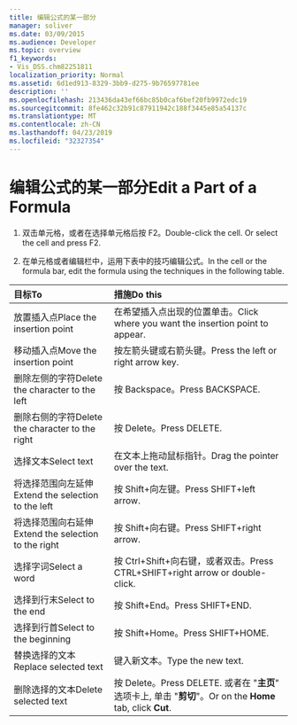 ```yaml
---
title: 编辑公式的某一部分
manager: soliver
ms.date: 03/09/2015
ms.audience: Developer
ms.topic: overview
f1_keywords:
- Vis_DSS.chm82251811
localization_priority: Normal
ms.assetid: 6d1ed913-8329-3bb9-d275-9b76597781ee
description: ''
ms.openlocfilehash: 213436da43ef66bc85b0caf6bef20fb9972edc19
ms.sourcegitcommit: 8fe462c32b91c87911942c188f3445e85a54137c
ms.translationtype: MT
ms.contentlocale: zh-CN
ms.lasthandoff: 04/23/2019
ms.locfileid: "32327354"
---
```

# <a name="edit-a-part-of-a-formula"></a><span data-ttu-id="fa838-102">编辑公式的某一部分</span><span class="sxs-lookup"><span data-stu-id="fa838-102">Edit a Part of a Formula</span></span>

1. <span data-ttu-id="fa838-p101">双击单元格，或者在选择单元格后按 F2。</span><span class="sxs-lookup"><span data-stu-id="fa838-p101">Double-click the cell. Or select the cell and press F2.</span></span>
    
2. <span data-ttu-id="fa838-105">在单元格或者编辑栏中，运用下表中的技巧编辑公式。</span><span class="sxs-lookup"><span data-stu-id="fa838-105">In the cell or the formula bar, edit the formula using the techniques in the following table.</span></span>
    
|<span data-ttu-id="fa838-106">**目标**</span><span class="sxs-lookup"><span data-stu-id="fa838-106">**To**</span></span>|<span data-ttu-id="fa838-107">**措施**</span><span class="sxs-lookup"><span data-stu-id="fa838-107">**Do this**</span></span>|
|:-----|:-----|
| <span data-ttu-id="fa838-108">放置插入点</span><span class="sxs-lookup"><span data-stu-id="fa838-108">Place the insertion point</span></span>  <br/> | <span data-ttu-id="fa838-109">在希望插入点出现的位置单击。</span><span class="sxs-lookup"><span data-stu-id="fa838-109">Click where you want the insertion point to appear.</span></span>  <br/> |
| <span data-ttu-id="fa838-110">移动插入点</span><span class="sxs-lookup"><span data-stu-id="fa838-110">Move the insertion point</span></span>  <br/> | <span data-ttu-id="fa838-111">按左箭头键或右箭头键。</span><span class="sxs-lookup"><span data-stu-id="fa838-111">Press the left or right arrow key.</span></span>  <br/> |
| <span data-ttu-id="fa838-112">删除左侧的字符</span><span class="sxs-lookup"><span data-stu-id="fa838-112">Delete the character to the left</span></span>  <br/> | <span data-ttu-id="fa838-113">按 Backspace。</span><span class="sxs-lookup"><span data-stu-id="fa838-113">Press BACKSPACE.</span></span>  <br/> |
| <span data-ttu-id="fa838-114">删除右侧的字符</span><span class="sxs-lookup"><span data-stu-id="fa838-114">Delete the character to the right</span></span>  <br/> | <span data-ttu-id="fa838-115">按 Delete。</span><span class="sxs-lookup"><span data-stu-id="fa838-115">Press DELETE.</span></span>  <br/> |
| <span data-ttu-id="fa838-116">选择文本</span><span class="sxs-lookup"><span data-stu-id="fa838-116">Select text</span></span>  <br/> | <span data-ttu-id="fa838-117">在文本上拖动鼠标指针。</span><span class="sxs-lookup"><span data-stu-id="fa838-117">Drag the pointer over the text.</span></span>  <br/> |
| <span data-ttu-id="fa838-118">将选择范围向左延伸</span><span class="sxs-lookup"><span data-stu-id="fa838-118">Extend the selection to the left</span></span>  <br/> | <span data-ttu-id="fa838-119">按 Shift+向左键。</span><span class="sxs-lookup"><span data-stu-id="fa838-119">Press SHIFT+left arrow.</span></span>  <br/> |
| <span data-ttu-id="fa838-120">将选择范围向右延伸</span><span class="sxs-lookup"><span data-stu-id="fa838-120">Extend the selection to the right</span></span>  <br/> | <span data-ttu-id="fa838-121">按 Shift+向右键。</span><span class="sxs-lookup"><span data-stu-id="fa838-121">Press SHIFT+right arrow.</span></span>  <br/> |
| <span data-ttu-id="fa838-122">选择字词</span><span class="sxs-lookup"><span data-stu-id="fa838-122">Select a word</span></span>  <br/> | <span data-ttu-id="fa838-123">按 Ctrl+Shift+向右键，或者双击。</span><span class="sxs-lookup"><span data-stu-id="fa838-123">Press CTRL+SHIFT+right arrow or double-click.</span></span>  <br/> |
| <span data-ttu-id="fa838-124">选择到行末</span><span class="sxs-lookup"><span data-stu-id="fa838-124">Select to the end</span></span>  <br/> | <span data-ttu-id="fa838-125">按 Shift+End。</span><span class="sxs-lookup"><span data-stu-id="fa838-125">Press SHIFT+END.</span></span>  <br/> |
| <span data-ttu-id="fa838-126">选择到行首</span><span class="sxs-lookup"><span data-stu-id="fa838-126">Select to the beginning</span></span>  <br/> | <span data-ttu-id="fa838-127">按 Shift+Home。</span><span class="sxs-lookup"><span data-stu-id="fa838-127">Press SHIFT+HOME.</span></span>  <br/> |
| <span data-ttu-id="fa838-128">替换选择的文本</span><span class="sxs-lookup"><span data-stu-id="fa838-128">Replace selected text</span></span>  <br/> | <span data-ttu-id="fa838-129">键入新文本。</span><span class="sxs-lookup"><span data-stu-id="fa838-129">Type the new text.</span></span>  <br/> |
| <span data-ttu-id="fa838-130">删除选择的文本</span><span class="sxs-lookup"><span data-stu-id="fa838-130">Delete selected text</span></span>  <br/> | <span data-ttu-id="fa838-131">按 Delete。</span><span class="sxs-lookup"><span data-stu-id="fa838-131">Press DELETE.</span></span> <span data-ttu-id="fa838-132">或者在 "**主页**" 选项卡上, 单击 "**剪切**"。</span><span class="sxs-lookup"><span data-stu-id="fa838-132">Or on the **Home** tab, click **Cut**.</span></span>  <br/> |
   

